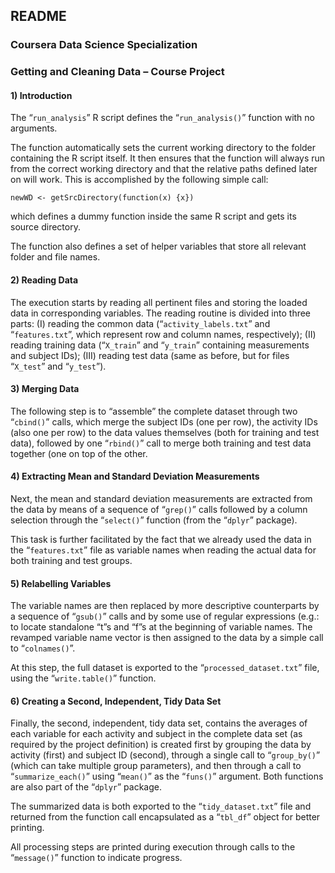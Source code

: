 ## README
### Coursera Data Science Specialization
### Getting and Cleaning Data – Course Project

#### 1) Introduction

The “`run_analysis`” R script defines the “`run_analysis()`” function with no arguments.

The function automatically sets the current working directory to the folder containing the R script itself. It then ensures that the function will always run from the correct working directory and that the relative paths defined later on will work. This is accomplished by the following simple call:

	newWD <- getSrcDirectory(function(x) {x})
	
which defines a dummy function inside the same R script and gets its source directory.

The function also defines a set of helper variables that store all relevant folder and file names.

#### 2) Reading Data

The execution starts by reading all pertinent files and storing the loaded data in corresponding variables. The reading routine is divided into three parts: (I) reading the common data (“`activity_labels.txt`” and “`features.txt`”, which represent row and column names, respectively); (II) reading training data (“`X_train`” and “`y_train`” containing measurements and subject IDs); (III) reading test data (same as before, but for files “`X_test`” and “`y_test`”).

#### 3) Merging Data

The following step is to “assemble” the complete dataset through two “`cbind()`” calls, which merge the subject IDs (one per row), the activity IDs (also one per row) to the data values themselves (both for training and test data), followed by one “`rbind()`” call to merge both training and test data together (one on top of the other.

#### 4) Extracting Mean and Standard Deviation Measurements

Next, the mean and standard deviation measurements are extracted from the data by means of a sequence of “`grep()`” calls followed by a column selection through the “`select()`” function (from the “`dplyr`” package).

This task is further facilitated by the fact that we already used the data in the “`features.txt`” file as variable names when reading the actual data for both training and test groups.

#### 5) Relabelling Variables

The variable names are then replaced by more descriptive counterparts by a sequence of “`gsub()`” calls and by some use of regular expressions (e.g.: to locate standalone “t”s and “f”s at the beginning of variable names. The revamped variable name vector is then assigned to the data by a simple call to “`colnames()`”.

At this step, the full dataset is exported to the “`processed_dataset.txt`” file, using the “`write.table()`” function.

#### 6) Creating a Second, Independent, Tidy Data Set

Finally, the second, independent, tidy data set, contains the averages of each variable for each activity and subject in the complete data set (as required by the project definition) is created first by grouping the data by activity (first) and subject ID (second), through a single call to “`group_by()`” (which can take multiple group parameters), and then through a call to “`summarize_each()`” using “`mean()`” as the “`funs()`” argument. Both functions are also part of the “`dplyr`” package.

The summarized data is both exported to the “`tidy_dataset.txt`” file and returned from the function call encapsulated as a “`tbl_df`” object for better printing.

All processing steps are printed during execution through calls to the “`message()`” function to indicate progress.

